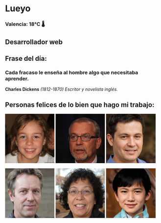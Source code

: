# Lueyo
### Valencia:  18°C 🌡️
## Desarrollador web
## Frase del día:
<!-- START QUOTE -->
### Cada fracaso le enseña al hombre algo que necesitaba aprender.
**Charles Dickens** *(1812-1870) Escritor y novelista inglés.*
<!-- END QUOTE -->






## Personas felices de lo bien que hago mi trabajo:

<p float="left">
  <img src="src/image_0.png" width="32%" />
  <img src="src/image_1.png" width="32%" /> 
  <img src="src/image_2.png" width="32%" />
</p>
<p float="left">
  <img src="src/image_3.png" width="32%" />
  <img src="src/image_4.png" width="32%" /> 
  <img src="src/image_5.png" width="32%" />
</p>
